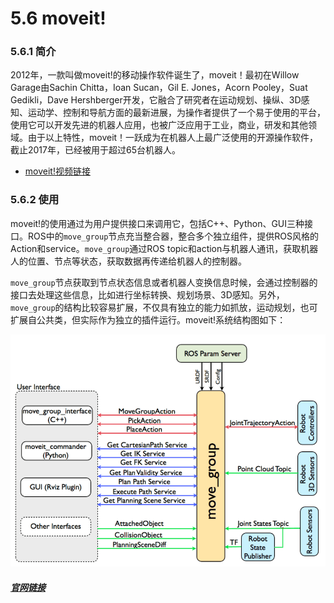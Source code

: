 # 5.6 moveit!
### 5.6.1 简介
2012年，一款叫做moveit!的移动操作软件诞生了，moveit！最初在Willow Garage由Sachin Chitta，Ioan Sucan，Gil E. Jones，Acorn Pooley，Suat Gedikli，Dave Hershberger开发，它融合了研究者在运动规划、操纵、3D感知、运动学、控制和导航方面的最新进展，为操作者提供了一个易于使用的平台，使用它可以开发先进的机器人应用，也被广泛应用于工业，商业，研发和其他领域。由于以上特性，moveit！一跃成为在机器人上最广泛使用的开源操作软件，截止2017年，已经被用于超过65台机器人。

* [moveit!视频链接](https://youtu.be/0og1SaZYtRc)

### 5.6.2 使用
moveit!的使用通过为用户提供接口来调用它，包括C++、Python、GUI三种接口。ROS中的`move_group`节点充当整合器，整合多个独立组件，提供ROS风格的Action和service。`move_group`通过ROS topic和action与机器人通讯，获取机器人的位置、节点等状态，获取数据再传递给机器人的控制器。

`move_group`节点获取到节点状态信息或者机器人变换信息时候，会通过控制器的接口去处理这些信息，比如进行坐标转换、规划场景、3D感知。另外，`move_group`的结构比较容易扩展，不仅具有独立的能力如抓放，运动规划，也可扩展自公共类，但实际作为独立的插件运行。moveit!系统结构图如下：

![](/pics/moveIT.png)

##### [官网链接](http://moveit.ros.org/)

